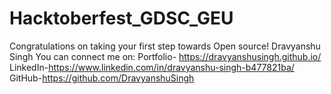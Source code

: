 # Hacktoberfest_GDSC_GEU
Congratulations on taking your first step towards Open source!
Dravyanshu Singh
You can connect me on:
Portfolio- https://dravyanshusingh.github.io/
LinkedIn-https://www.linkedin.com/in/dravyanshu-singh-b477821ba/
GitHub-https://github.com/DravyanshuSingh

